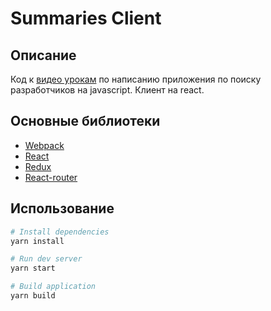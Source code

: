 # Summaries Client
## Описание
Код к [видео урокам](https://www.youtube.com/playlist?list=PLagB2DCVvgKn5XYysf5FpLQBbswAuJUwd) по написанию приложения по поиску разработчиков на javascript. Клиент на react.

## Основные библиотеки
* [Webpack](https://github.com/webpack/webpack)
* [React](https://github.com/facebook/react/)
* [Redux](https://github.com/reactjs/redux/)
* [React-router](https://github.com/ReactTraining/react-router)

## Использование
```sh
# Install dependencies
yarn install
```

```sh
# Run dev server
yarn start
```

```sh
# Build application
yarn build
```